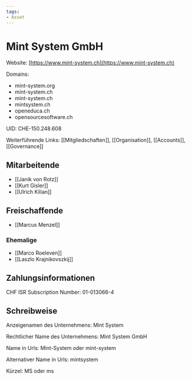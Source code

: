 ```yaml
---
tags:
- Asset
---
```

# Mint System GmbH

Website: [https://www.mint-system.ch](https://www.mint-system.ch)

Domains:

- mint-system.org
- mint-system.ch
- mint-system.ch
- mintsystem.ch
- openeduca.ch
- opensourcesoftware.ch

UID: CHE-150.248.608

Weiterführende Links: [[Mitgliedschaften]], [[Organisation]], [[Accounts]], [[Governance]]

## Mitarbeitende

* [[Janik von Rotz]]
* [[Kurt Gisler]]
* [[Ulrich Kilian]]

## Freischaffende

* [[Marcus Menzel]]

### Ehemalige

* [[Marco Roeleven]]
* [[Laszlo Krajnikovszkij]]
## Zahlungsinformationen

CHF ISR Subscription Number: 01-013066-4

## Schreibweise

Anzeigenamen des Unternehmens: Mint System

Rechtlicher Name des Unternehmens: Mint System GmbH

Name in Urls: Mint-System oder mint-system

Alternativer Name in Urls: mintsystem

Kürzel: MS oder ms

